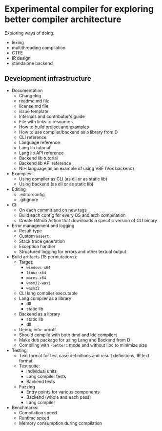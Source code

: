 # Experimental compiler for exploring better compiler architecture

Exploring ways of doing:
- lexing
- multithreading compilation
- CTFE
- IR design
- standalone backend

## Development infrastructure
- Documentation
  - Changelog
  - readme.md file
  - license.md file
  - issue template
  - Internals and contributor's guide
  - File with links to resources
  - How to build project and examples
  - How to use compiler/backend as a library from D
  - CLI reference
  - Language reference
  - Lang lib tutorial
  - Lang lib API reference
  - Backend lib tutorial
  - Backend lib API reference
  - NIH language as an example of using VBE (Vox backend)
- Examples:
  - Using compiler as CLI (as dll or as static lib)
  - Using backend (as dll or as static lib)
- Editing
  - .editorconfig
  - .gitignore
- CI:
  - On each commit and on new tags
  - Build each config for every OS and arch combination
  - Create Github Action that downloads a specific version of CLI binary
- Error management and logging
  - Result type
  - Custom `assert`
  - Stack trace generation
  - Exception handler
  - Structured logging for errors and other textual output
- Build artifacts (15 permutations):
  - Target:
    - `windows-x64`
    - `linux-x64`
    - `macos-x64`
    - `wasm32-wasi`
    - `wasm32`
  - CLI lang compiler executable
  - Lang compiler as a library
    - dll
    - static lib
  - Backend as a library
    - static lib
    - dll
  - Debug info: on/off
  - Should compile with both dmd and ldc compilers
  - Make dub package for using Lang and Backend from D
  - Compiling with `-betterC` mode and without libc to minimize size
- Testing:
  - Text format for test case definitions and result definitions, IR text format
  - Test suite:
    - Individual units
    - Lang compiler tests
    - Backend tests
  - Fuzzing
    - Entry points for various components
    - Backend (whole and each pass)
    - Lang compiler
- Benchmarks:
  - Compilation speed
  - Runtime speed
  - Memory consumption during compilation